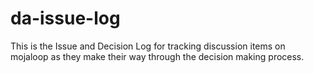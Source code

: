 # da-issue-log
This is the Issue and Decision Log for tracking discussion items on mojaloop as they make their way through the decision making process.

